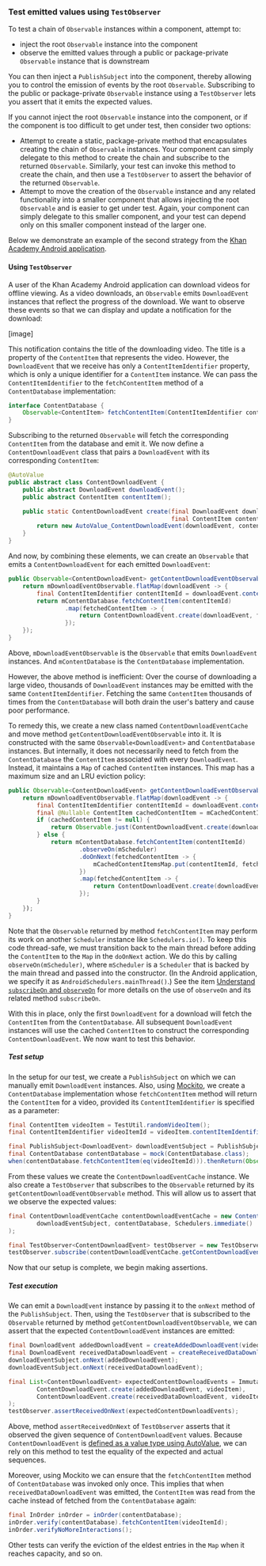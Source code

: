 ### Test emitted values using `TestObserver`

To test a chain of `Observable` instances within a component, attempt to:

* inject the root `Observable` instance into the component
* observe the emitted values through a public or package-private `Observable` instance that is downstream

You can then inject a `PublishSubject` into the component, thereby allowing you to control the emission of events by the root `Observable`. Subscribing to the public or package-private `Observable` instance using a `TestObserver` lets you assert that it emits the expected values.

If you cannot inject the root `Observable` instance into the component, or if the component is too difficult to get under test, then consider two options:

* Attempt to create a static, package-private method that encapsulates creating the chain of `Observable` instances. Your component can simply delegate to this method to create the chain and subscribe to the returned `Observable`. Similarly, your test can invoke this method to create the chain, and then use a `TestObserver` to assert the behavior of the returned `Observable`.
* Attempt to move the creation of the `Observable` instance and any related functionality into a smaller component that allows injecting the root `Observable` and is easier to get under test. Again, your component can simply delegate to this smaller component, and your test can depend only on this smaller component instead of the larger one.

Below we demonstrate an example of the second strategy from the [Khan Academy Android application](https://play.google.com/store/apps/details?id=org.khanacademy.android).

#### Using `TestObserver`

A user of the Khan Academy Android application can download videos for offline viewing. As a video downloads, an `Observable` emits `DownloadEvent` instances that reflect the progress of the download. We want to observe these events so that we can display and update a notification for the download:

[image]

This notification contains the title of the downloading video. The title is a property of the `ContentItem` that represents the video. However, the `DownloadEvent` that we receive has only a `ContentItemIdentifier` property, which is only a unique identifier for a `ContentItem` instance. We can pass the `ContentItemIdentifier` to the `fetchContentItem` method of a `ContentDatabase` implementation:

```java
interface ContentDatabase {
    Observable<ContentItem> fetchContentItem(ContentItemIdentifier contentItemId);
}
```

Subscribing to the returned `Observable` will fetch the corresponding `ContentItem` from the database and emit it. We now define a `ContentDownloadEvent` class that pairs a `DownloadEvent` with its corresponding `ContentItem`:

```java
@AutoValue
public abstract class ContentDownloadEvent {
    public abstract DownloadEvent downloadEvent();
    public abstract ContentItem contentItem();

    public static ContentDownloadEvent create(final DownloadEvent downloadEvent,
                                              final ContentItem contentItem) {
        return new AutoValue_ContentDownloadEvent(downloadEvent, contentItem);
    }
}
```

And now, by combining these elements, we can create an `Observable` that emits a `ContentDownloadEvent` for each emitted `DownloadEvent`:

```java
public Observable<ContentDownloadEvent> getContentDownloadEventObservable() {
    return mDownloadEventObservable.flatMap(downloadEvent -> {
        final ContentItemIdentifier contentItemId = downloadEvent.contentItemIdentifier();
        return mContentDatabase.fetchContentItem(contentItemId)
                .map(fetchedContentItem -> {
                    return ContentDownloadEvent.create(downloadEvent, fetchedContentItem)
                });
    });
}
```

Above, `mDownloadEventObservable` is the `Observable` that emits `DownloadEvent` instances. And `mContentDatabase` is the `ContentDatabase` implementation.

However, the above method is inefficient: Over the course of downloading a large video, thousands of `DownloadEvent` instances may be emitted with the same `ContentItemIdentifier`. Fetching the same `ContentItem` thousands of times from the `ContentDatabase` will both drain the user's battery and cause poor performance.

To remedy this, we create a new class named `ContentDownloadEventCache` and move method `getContentDownloadEventObservable` into it. It is constructed with the same `Observable<DownloadEvent>` and `ContentDatabase` instances. But internally, it does not necessarily need to fetch from the `ContentDatabase` the `ContentItem` associated with every `DownloadEvent`. Instead, it maintains a `Map` of cached `ContentItem` instances. This map has a maximum size and an LRU eviction policy:

```java
public Observable<ContentDownloadEvent> getContentDownloadEventObservable() {
    return mDownloadEventObservable.flatMap(downloadEvent -> {
        final ContentItemIdentifier contentItemId = downloadEvent.contentItemIdentifier();
        final @Nullable ContentItem cachedContentItem = mCachedContentItemsMap.get(contentItemId));
        if (cachedContentItem != null) {
            return Observable.just(ContentDownloadEvent.create(downloadEvent, cachedContentItem));
        } else {
            return mContentDatabase.fetchContentItem(contentItemId)
                    .observeOn(mScheduler)
                    .doOnNext(fetchedContentItem -> {
                        mCachedContentItemsMap.put(contentItemId, fetchedContentItem);
                    })
                    .map(fetchedContentItem -> {
                        return ContentDownloadEvent.create(downloadEvent, fetchedContentItem)
                    });
        }
    });
}
```

Note that the `Observable` returned by method `fetchContentItem` may perform its work on another `Scheduler` instance like `Schedulers.io()`. To keep this code thread-safe, we must transition back to the main thread before adding the `ContentItem` to the `Map` in the `doOnNext` action. We do this by calling `observeOn(mScheduler)`, where `mScheduler` is a `Scheduler` that is backed by the main thread and passed into the constructor. (In the Android application, we specify it as `AndroidSchedulers.mainThread()`.) See the item [Understand `subscribeOn` and `observeOn`](understand-subscribeon-and-observeon.md) for more details on the use of `observeOn` and its related method `subscribeOn`.

With this in place, only the first `DownloadEvent` for a download will fetch the `ContentItem` from the `ContentDatabase`. All subsequent `DownloadEvent` instances will use the cached `ContentItem` to construct the corresponding `ContentDownloadEvent`. We now want to test this behavior.

##### Test setup

In the setup for our test, we create a `PublishSubject` on which we can manually emit `DownloadEvent` instances. Also, using [Mockito](http://mockito.org/), we create a `ContentDatabase` implementation whose `fetchContentItem` method will return the `ContentItem` for a video, provided its `ContentItemIdentifier` is specified as a parameter:

```java
final ContentItem videoItem = TestUtil.randomVideoItem();
final ContentItemIdentifier videoItemId = videoItem.contentItemIdentifier();

final PublishSubject<DownloadEvent> downloadEventSubject = PublishSubject.create();
final ContentDatabase contentDatabase = mock(ContentDatabase.class);
when(contentDatabase.fetchContentItem(eq(videoItemId))).thenReturn(Observable.just(videoItem));
```

From these values we create the `ContentDownloadEventCache` instance. We also create a `TestObserver` that subscribes to the `Observable` returned by its `getContentDownloadEventObservable` method. This will allow us to assert that we observe the expected values:

```java
final ContentDownloadEventCache contentDownloadEventCache = new ContentDownloadEventCache(
        downloadEventSubject, contentDatabase, Schedulers.immediate()
);

final TestObserver<ContentDownloadEvent> testObserver = new TestObserver<>();
testObserver.subscribe(contentDownloadEventCache.getContentDownloadEventObservable());
```

Now that our setup is complete, we begin making assertions.

##### Test execution

We can emit a `DownloadEvent` instance by passing it to the `onNext` method of the `PublishSubject`. Then, using the `TestObserver` that is subscribed to the `Observable` returned by method `getContentDownloadEventObservable`, we can assert that the expected `ContentDownloadEvent` instances are emitted:

```java
final DownloadEvent addedDownloadEvent = createAddedDownloadEvent(videoItemId);
final DownloadEvent receivedDataDownloadEvent = createReceivedDataDownloadEvent(videoItemId);
downloadEventSubject.onNext(addedDownloadEvent);
downloadEventSubject.onNext(receivedDataDownloadEvent);

final List<ContentDownloadEvent> expectedContentDownloadEvents = ImmutableList.of(
        ContentDownloadEvent.create(addedDownloadEvent, videoItem),
        ContentDownloadEvent.create(receivedDataDownloadEvent, videoItem)
);
testObserver.assertReceivedOnNext(expectedContentDownloadEvents);
```

Above, method `assertReceivedOnNext` of `TestObserver` asserts that it observed the given sequence of `ContentDownloadEvent` values. Because `ContentDownloadEvent` is [defined as a value type using AutoValue](https://github.com/mgp/effective-rxjava/blob/master/items/emit-immutable-values.md#use-autovalue), we can rely on this method to test the equality of the expected and actual sequences.

Moreover, using Mockito we can ensure that the `fetchContentItem` method of `ContentDatabase` was invoked only once. This implies that when `receivedDataDownloadEvent` was emitted, the `ContentItem` was read from the cache instead of fetched from the `ContentDatabase` again:

```java
final InOrder inOrder = inOrder(contentDatabase);
inOrder.verify(contentDatabase).fetchContentItem(videoItemId);
inOrder.verifyNoMoreInteractions();
```

Other tests can verify the eviction of the eldest entries in the `Map` when it reaches capacity, and so on.

